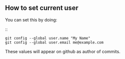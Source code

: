 How to set current user
-----------------------

You can set this by doing:

::

    git config --global user.name "My Name"
    git config --global user.email me@example.com

These values will appear on github as author of commits.